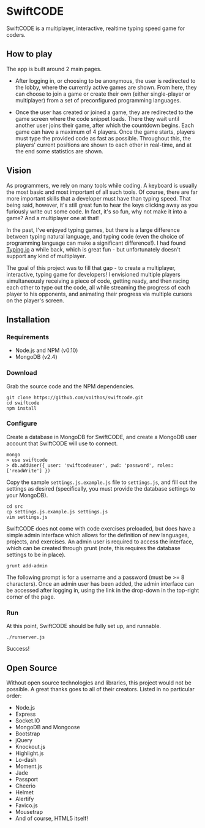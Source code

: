 # SwiftCODE

SwiftCODE is a multiplayer, interactive, realtime typing speed game
for coders.

## How to play

The app is built around 2 main pages.

- After logging in, or choosing to be anonymous, the user is redirected to the
  lobby, where the currently active games are shown. From here, they can choose
  to join a game or create their own (either single-player or multiplayer) from
  a set of preconfigured programming languages.

- Once the user has created or joined a game, they are redirected to the game
  screen where the code snippet loads. There they wait until another user joins
  their game, after which the countdown begins. Each game can have a maximum of
  4 players. Once the game starts, players must type the provided code as fast
  as possible. Throughout this, the players' current positions are shown to
  each other in real-time, and at the end some statistics are shown.

## Vision

As programmers, we rely on many tools while coding. A keyboard is usually the
most basic and most important of all such tools. Of course, there are far more
important skills that a developer must have than typing speed. That being said,
however, it's still great fun to hear the keys clicking away as you furiously
write out some code. In fact, it's so fun, why not make it into a game? And a
multiplayer one at that!

In the past, I've enjoyed typing games, but there is a large difference between
typing natural language, and typing code (even the choice of programming
language can make a significant difference!). I had found
[Typing.io](http://typing.io/) a while back, which is great fun - but
unfortunately doesn't support any kind of multiplayer.

The goal of this project was to fill that gap - to create a multiplayer,
interactive, typing game for developers! I envisioned multiple players
simultaneously receiving a piece of code, getting ready, and then racing each
other to type out the code, all while streaming the progress of each player to
his opponents, and animating their progress via multiple cursors on the
player's screen.

## Installation

### Requirements

- Node.js and NPM (v0.10)
- MongoDB (v2.4)

### Download

Grab the source code and the NPM dependencies.

    git clone https://github.com/voithos/swiftcode.git
    cd swiftcode
    npm install

### Configure

Create a database in MongoDB for SwiftCODE, and create a MongoDB user
account that SwiftCODE will use to connect.

    mongo
    > use swiftcode
    > db.addUser({ user: 'swiftcodeuser', pwd: 'password', roles: ['readWrite'] })

Copy the sample `settings.js.example.js` file to `settings.js`, and fill out
the settings as desired (specifically, you must provide the database settings
to your MongoDB).

    cd src
    cp settings.js.example.js settings.js
    vim settings.js

SwiftCODE does not come with code exercises preloaded, but does have a simple
admin interface which allows for the definition of new languages, projects, and
exercises. An admin user is required to access the interface, which can be
created through grunt (note, this requires the database settings to be in
place).

    grunt add-admin

The following prompt is for a username and a password (must be >= 8 characters).
Once an admin user has been added, the admin interface can be accessed after
logging in, using the link in the drop-down in the top-right corner of the
page.

### Run

At this point, SwiftCODE should be fully set up, and runnable.

    ./runserver.js

Success!

## Open Source

Without open source technologies and libraries, this project would not be
possible. A great thanks goes to all of their creators. Listed in no particular
order:

- Node.js
- Express
- Socket.IO
- MongoDB and Mongoose
- Bootstrap
- jQuery
- Knockout.js
- Highlight.js
- Lo-dash
- Moment.js
- Jade
- Passport
- Cheerio
- Helmet
- Alertify
- Favico.js
- Mousetrap
- And of course, HTML5 itself!
